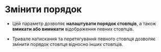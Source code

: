# **Змінити порядок**

- Цей параметр дозволяє **налаштувати порядок стовпців**, а також **вмикати або вимикати** відображення певних стовпців.

- Тривале натискання та перетягування певного стовпця дозволяє змінити порядок стовпця відносно інших стовпців.

